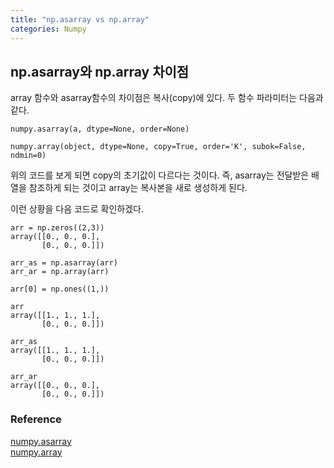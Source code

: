 ```yaml
---
title: "np.asarray vs np.array"
categories: Numpy
---
```


## np.asarray와 np.array 차이점
array 함수와 asarray함수의 차이점은 복사(copy)에 있다. 두 함수 파라미터는 다음과 같다.

```
numpy.asarray(a, dtype=None, order=None)
```

```
numpy.array(object, dtype=None, copy=True, order='K', subok=False, ndmin=0)
```

위의 코드를 보게 되면 copy의 초기값이 다르다는 것이다. 즉, asarray는 전달받은 배열을 참조하게 되는 것이고 array는 복사본을 새로 생성하게 된다.

이런 상황을 다음 코드로 확인하겠다.


```
arr = np.zeros((2,3))
array([[0., 0., 0.],
       [0., 0., 0.]])

arr_as = np.asarray(arr)
arr_ar = np.array(arr)

arr[0] = np.ones((1,))

arr
array([[1., 1., 1.],
       [0., 0., 0.]])

arr_as
array([[1., 1., 1.],
       [0., 0., 0.]])

arr_ar
array([[0., 0., 0.],
       [0., 0., 0.]])

```



### Reference
[numpy.asarray](https://docs.scipy.org/doc/numpy/reference/generated/numpy.asarray.html)<br>
[numpy.array](https://docs.scipy.org/doc/numpy/reference/generated/numpy.array.html)
